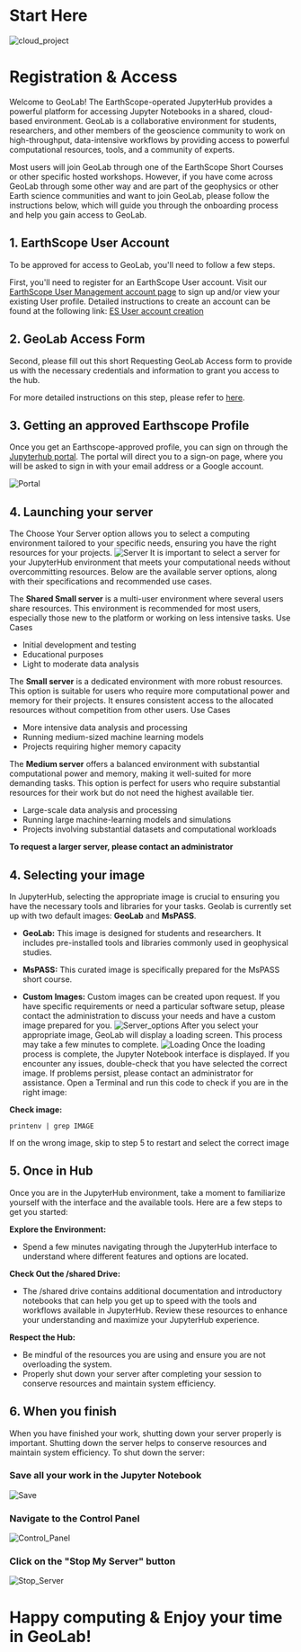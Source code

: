 # Start Here

![cloud_project](img/cloud_project_logo.svg)

# Registration & Access

Welcome to GeoLab! The EarthScope-operated JupyterHub provides a powerful platform for accessing Jupyter Notebooks in a shared, cloud-based environment. GeoLab is a collaborative environment for students, researchers, and other members of the geoscience community to work on high-throughput, data-intensive workflows by providing access to powerful computational resources, tools, and a community of experts.

Most users will join GeoLab through one of the EarthScope Short Courses or other specific hosted workshops. However, if you have come across GeoLab through some other way and are part of the geophysics or other Earth science communities and want to join GeoLab, please follow the instructions below, which will guide you through the onboarding process and help you gain access to GeoLab.

## 1. EarthScope User Account

To be approved for access to GeoLab, you'll need to follow a few steps.

First, you'll need to register for an EarthScope User account. Visit our [EarthScope User Management account page](https://www.earthscope.org/user/) to sign up and/or view your existing User profile. Detailed instructions to create an account can be found at the following link: [ES User account creation](../content/how_do_i/register_es_user.md)

## 2. GeoLab Access Form

Second, please fill out this short Requesting GeoLab Access form to provide us with the necessary credentials and information to grant you access to the hub.

For more detailed instructions on this step, please refer to [here](../content/how_do_i/register_geolab_access.md).

## 3. Getting an approved Earthscope Profile
Once you get an Earthscope-approved profile, you can sign on through the [Jupyterhub portal](https://geolab.earthscope.cloud/hub/login?next=%2Fhub%2F).
The portal will direct you to a sign-on page, where you will be asked to sign in with your email address or a Google account.

![Portal](img/Portal.png)
## 4. Launching your server
The Choose Your Server option allows you to select a computing environment tailored to your specific needs, ensuring you have the right resources for your projects.
![Server](./img/Server.png)
It is important to select a server for your JupyterHub environment that meets your computational needs without overcommitting resources. Below are the available server options, along with their specifications and recommended use cases.


The **Shared Small server** is a multi-user environment where several users share resources. This environment is recommended for most users, especially those new to the platform or working on less intensive tasks.
Use Cases
  - Initial development and testing
  - Educational purposes
  - Light to moderate data analysis

The **Small server** is a dedicated environment with more robust resources. This option is suitable for users who require more computational power and memory for their projects. It ensures consistent access to the allocated resources without competition from other users.
Use Cases
  - More intensive data analysis and processing
  - Running medium-sized machine learning models
  - Projects requiring higher memory capacity

The **Medium server** offers a balanced environment with substantial computational power and memory, making it well-suited for more demanding tasks. This option is perfect for users who require substantial resources for their work but do not need the highest available tier.

  - Large-scale data analysis and processing
  - Running large machine-learning models and simulations
  - Projects involving substantial datasets and computational workloads

**To request a larger server, please contact an administrator**

## 4. Selecting your image
In JupyterHub, selecting the appropriate image is crucial to ensuring you have the necessary tools and libraries for your tasks. Geolab is currently set up with two default images: **GeoLab** and **MsPASS**.

- **GeoLab:** This image is designed for students and researchers. It includes pre-installed tools and libraries commonly used in geophysical studies.

- **MsPASS:** This curated image is specifically prepared for the MsPASS short course.

- **Custom Images:** Custom images can be created upon request. If you have specific requirements or need a particular software setup, please contact the administration to discuss your needs and have a custom image prepared for you.
![Server_options](img/Server_Options.png)
After you select your appropriate image, GeoLab will display a loading screen. This process may take a few minutes to complete.
![Loading](img/Loading.png)
Once the loading process is complete, the Jupyter Notebook interface is displayed. If you encounter any issues, double-check that you have selected the correct image. If problems persist, please contact an administrator for assistance.
Open a Terminal and run this code to check if you are in the right image:

 **Check image:**
 ```
 printenv | grep IMAGE
 ```
If on the wrong image, skip to step 5 to restart and select the correct image
## 5. Once in Hub
Once you are in the JupyterHub environment, take a moment to familiarize yourself with the interface and the available tools. Here are a few steps to get you started:

**Explore the Environment:**
- Spend a few minutes navigating through the JupyterHub interface to understand where different features and options are located.

**Check Out the /shared Drive:**
- The /shared drive contains additional documentation and introductory notebooks that can help you get up to speed with the tools and workflows available in JupyterHub. Review these resources to enhance your understanding and maximize your JupyterHub experience.

**Respect the Hub:**
- Be mindful of the resources you are using and ensure you are not overloading the system.
- Properly shut down your server after completing your session to conserve resources and maintain system efficiency.

## 6. When you finish
When you have finished your work, shutting down your server properly is important. Shutting down the server helps to conserve resources and maintain system efficiency. To shut down the server:
### Save all your work in the Jupyter Notebook
![Save](../img/Save.png)
### Navigate to the Control Panel
![Control_Panel](../img/Control_Panel.png)
### Click on the "Stop My Server" button
![Stop_Server](../img/Stop_Server.png)
# Happy computing & Enjoy your time in GeoLab!